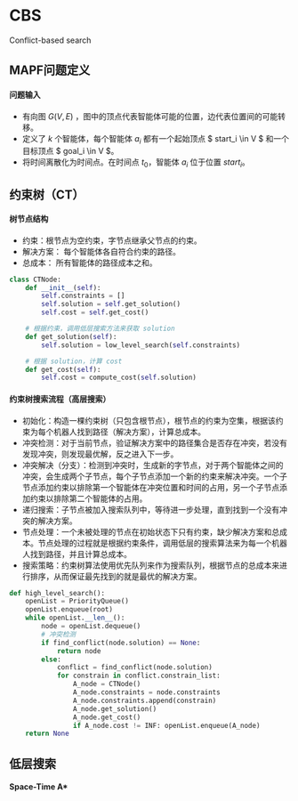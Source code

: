 # CBS
Conflict-based search

## MAPF问题定义
#### 问题输入
- 有向图  $G(V, E)$ ，图中的顶点代表智能体可能的位置，边代表位置间的可能转移。
- 定义了 $k$ 个智能体，每个智能体 $a_i$ 都有一个起始顶点 $ start_i \in V $ 和一个目标顶点 $ goal_i \in V $。
- 将时间离散化为时间点。在时间点 $t_0$，智能体 $a_i$ 位于位置 $start_i$。

## 约束树（CT）
#### 树节点结构
- 约束：根节点为空约束，字节点继承父节点的约束。
- 解决方案： 每个智能体各自符合约束的路径。
- 总成本： 所有智能体的路径成本之和。
```python
class CTNode:
    def __init__(self):
        self.constraints = []
        self.solution = self.get_solution()
        self.cost = self.get_cost()

    # 根据约束，调用低层搜索方法来获取 solution
    def get_solution(self):
        self.solution = low_level_search(self.constraints)

    # 根据 solution，计算 cost
    def get_cost(self):
        self.cost = compute_cost(self.solution)
```

#### 约束树搜索流程（高层搜索）
- 初始化：构造一棵约束树（只包含根节点），根节点的约束为空集，根据该约束为每个机器人找到路径（解决方案），计算总成本。
- 冲突检测：对于当前节点，验证解决方案中的路径集合是否存在冲突，若没有发现冲突，则发现最优解，反之进入下一步。
- 冲突解决（分支）：检测到冲突时，生成新的字节点，对于两个智能体之间的冲突，会生成两个子节点，每个子节点添加一个新的约束来解决冲突。一个子节点添加约束以排除第一个智能体在冲突位置和时间的占用，另一个子节点添加约束以排除第二个智能体的占用。
- 递归搜索：子节点被加入搜索队列中，等待进一步处理，直到找到一个没有冲突的解决方案。
- 节点处理：一个未被处理的节点在初始状态下只有约束，缺少解决方案和总成本。节点处理的过程就是根据约束条件，调用低层的搜索算法来为每一个机器人找到路径，并且计算总成本。
- 搜索策略：约束树算法使用优先队列来作为搜索队列，根据节点的总成本来进行排序，从而保证最先找到的就是最优的解决方案。

```python
def high_level_search():
    openList = PriorityQueue()
    openList.enqueue(root)
    while openList.__len__(): 
        node = openList.dequeue()
        # 冲突检测
        if find_conflict(node.solution) == None:
            return node
        else:
            conflict = find_conflict(node.solution)
            for constrain in conflict.constrain_list:
                A_node = CTNode()
                A_node.constraints = node.constraints
                A_node.constraints.append(constrain)
                A_node.get_solution()
                A_node.get_cost()
                if A_node.cost != INF: openList.enqueue(A_node)
    return None  
```
## 低层搜索
#### Space-Time A*